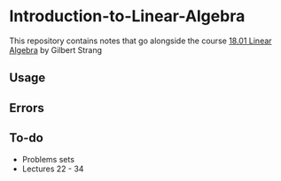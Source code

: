 # Introduction-to-Linear-Algebra

This repository contains notes that go alongside the course [18.01 Linear Algebra](https://ocw.mit.edu/courses/18-06-linear-algebra-spring-2010/) by Gilbert Strang


## Usage


## Errors


## To-do

<ul>
<li>Problems sets</li>
<li>Lectures 22 - 34</li>
</ul>


